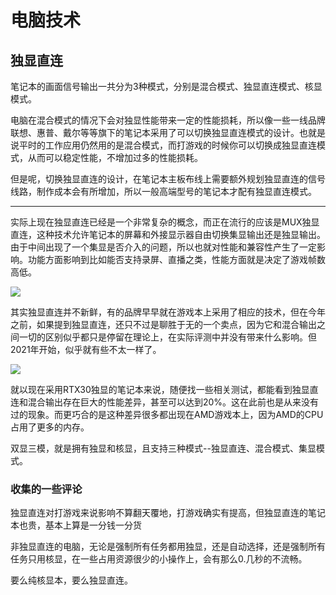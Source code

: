 # 电脑技术

## 独显直连

笔记本的画面信号输出一共分为3种模式，分别是混合模式、独显直连模式、核显模式。

电脑在混合模式的情况下会对独显性能带来一定的性能损耗，所以像一些一线品牌联想、惠普、戴尔等等旗下的笔记本采用了可以切换独显直连模式的设计。也就是说平时的工作应用仍然用的是混合模式，而打游戏的时候你可以切换成独显直连模式，从而可以稳定性能，不增加过多的性能损耗。

但是呢，切换独显直连的设计，在笔记本主板布线上需要额外规划独显直连的信号线路，制作成本会有所增加，所以一般高端型号的笔记本才配有独显直连模式。

---

实际上现在独显直连已经是一个非常复杂的概念，而正在流行的应该是MUX独显直连，这种技术允许笔记本的屏幕和外接显示器自由切换集显输出还是独显输出。由于中间出现了一个集显是否介入的问题，所以也就对性能和兼容性产生了一定影响。功能方面影响到比如能否支持录屏、直播之类，性能方面就是决定了游戏帧数高低。

![](https://pics7.baidu.com/feed/77c6a7efce1b9d16d22ba7cbcc92ac878d54647b.jpeg?token=4d2698f6c7cc710fba0252a0050ed035&s=D3906D2A034C48EB4EE921DD0100D0A2)

其实独显直连并不新鲜，有的品牌早早就在游戏本上采用了相应的技术，但在今年之前，如果提到独显直连，还只不过是聊胜于无的一个卖点，因为它和混合输出之间一切的区别似乎都只是停留在理论上，在实际评测中并没有带来什么影响。但2021年开始，似乎就有些不太一样了。

![](https://pics3.baidu.com/feed/0bd162d9f2d3572c95c0e2d0ca5f7b2f62d0c374.jpeg?token=5fd019322c0286e9a24825bc96f1df5a&s=94E1F1045FF59BDA5051BC190300E0D0)

就以现在采用RTX30独显的笔记本来说，随便找一些相关测试，都能看到独显直连和混合输出存在巨大的性能差异，甚至可以达到20%。这在此前也是从来没有过的现象。而更巧合的是这种差异很多都出现在AMD游戏本上，因为AMD的CPU占用了更多的内存。

双显三模，就是拥有独显和核显，且支持三种模式--独显直连、混合模式、集显模式。

### 收集的一些评论

独显直连对打游戏来说影响不算翻天覆地，打游戏确实有提高，但独显直连的笔记本也贵，基本上算是一分钱一分货

非独显直连的电脑，无论是强制所有任务都用独显，还是自动选择，还是强制所有任务只用核显，在一些占用资源很少的小操作上，会有那么0.几秒的不流畅。

要么纯核显本，要么独显直连。
